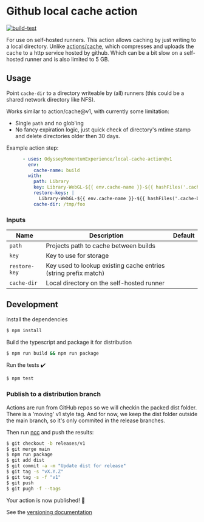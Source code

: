 # Github local cache action

[![build-test](https://github.com/jor-rit/local-cache-action/actions/workflows/test.yml/badge.svg)](https://github.com/jor-rit/local-cache-action/actions/workflows/test.yml)

For use on self-hosted runners. This action allows caching by just writing to a local directory.
Unlike [actions/cache](https://github.com/actions/cache), 
which compresses and uploads the cache to a http service hosted by github. 
Which can be a bit slow on a self-hosted runner and is also limited to 5 GB.


## Usage

Point `cache-dir` to a directory writeable by (all) runners 
(this could be a shared network directory like NFS).

Works similar to action/cache@v1, with currently some limitation:
 - Single `path` and no glob'ing
 - No fancy expiration logic, just quick check of directory's mtime stamp and delete directories older then 30 days.


Example action step:

```yaml
      - uses: OdysseyMomentumExperience/local-cache-action@v1
        env:
          cache-name: build
        with:
          path: Library
          key: Library-WebGL-${{ env.cache-name }}-${{ hashFiles('.cache-base') }}-${{ hashFiles('.cache-version') }}
          restore-keys: |
            Library-WebGL-${{ env.cache-name }}-${{ hashFiles('.cache-base') }}-
          cache-dir: /tmp/foo
```

### Inputs

| Name | Description | Default |
| --- | --- | --- |
| `path` | Projects path to cache between builds | |
| `key` | Key to use for storage | |
| `restore-key` | Key used to lookup existing cache entries (string prefix match) | |
| `cache-dir` | Local directory on the self-hosted runner | |



## Development

Install the dependencies  
```bash
$ npm install
```

Build the typescript and package it for distribution
```bash
$ npm run build && npm run package
```

Run the tests :heavy_check_mark:
```bash
$ npm test
```

### Publish to a distribution branch

Actions are run from GitHub repos so we will checkin the packed dist folder. 
There is a 'moving' v1 style tag. 
And for now, we keep the dist folder outside the main branch, so it's only commited in the release branches.

Then run [ncc](https://github.com/zeit/ncc) and push the results:
```bash
$ git checkout -b releases/v1
$ git merge main
$ npm run package
$ git add dist
$ git commit -a -m "Update dist for release"
$ git tag -s "vX.Y.Z"
$ git tag -s -f "v1"
$ git push
$ git pugh -f --tags
```

Your action is now published! :rocket: 

See the [versioning documentation](https://github.com/actions/toolkit/blob/master/docs/action-versioning.md)

